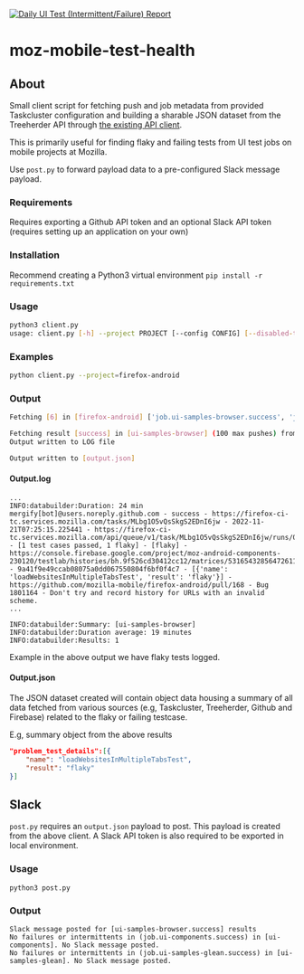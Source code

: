 [![Daily UI Test (Intermittent/Failure) Report](https://github.com/AaronMT/moz-mobile-test-health/actions/workflows/daily.yml/badge.svg)](https://github.com/AaronMT/moz-mobile-test-health/actions/workflows/daily.yml)

# moz-mobile-test-health
## About

Small client script for fetching push and job metadata from provided Taskcluster configuration and building a sharable JSON dataset from the Treeherder API through [the existing API client](https://pypi.org/project/treeherder-client/).

This is primarily useful for finding flaky and failing tests from UI test jobs on mobile projects at Mozilla.

Use `post.py` to forward payload data to a pre-configured Slack message payload.

### Requirements

Requires exporting a Github API token and an optional Slack API token (requires setting up an application on your own)

### Installation
Recommend creating a Python3 virtual environment
`pip install -r requirements.txt`

### Usage
```sh
python3 client.py 
usage: client.py [-h] --project PROJECT [--config CONFIG] [--disabled-tests]
```
### Examples

```sh
python client.py --project=firefox-android
```

### Output

```sh
Fetching [6] in [firefox-android] ['job.ui-samples-browser.success', 'job.ui-samples-browser.testfailed', 'job.ui-components.success', 'job.ui-components.testfailed', 'job.ui-samples-glean.success', 'job.ui-samples-glean.testfailed']

Fetching result [success] in [ui-samples-browser] (100 max pushes) from the past [1] day(s) ...
Output written to LOG file

Output written to [output.json]
```
#### Output.log
```Log
...
INFO:databuilder:Duration: 24 min mergify[bot]@users.noreply.github.com - success - https://firefox-ci-tc.services.mozilla.com/tasks/MLbg1O5vQsSkgS2EDnI6jw - 2022-11-21T07:25:15.225441 - https://firefox-ci-tc.services.mozilla.com/api/queue/v1/task/MLbg1O5vQsSkgS2EDnI6jw/runs/0/artifacts/public/logs/live_backing.log - [1 test cases passed, 1 flaky] - [flaky] - https://console.firebase.google.com/project/moz-android-components-230120/testlab/histories/bh.9f526cd30412cc12/matrices/5316543285647261116 - 9a41f9e49ccab08075a0dd067550804f6bf0f4c7 - [{'name': 'loadWebsitesInMultipleTabsTest', 'result': 'flaky'}] - https://github.com/mozilla-mobile/firefox-android/pull/168 - Bug 1801164 - Don't try and record history for URLs with an invalid scheme.
...

INFO:databuilder:Summary: [ui-samples-browser]
INFO:databuilder:Duration average: 19 minutes
INFO:databuilder:Results: 1
```
Example in the above output we have flaky tests logged.

#### Output.json

The JSON dataset created will contain object data housing a summary of all data fetched from various sources (e.g, Taskcluster, Treeherder, Github and Firebase) related to the flaky or failing testcase.

E.g, summary object from the above results

```JSON
"problem_test_details":[{ 
    "name": "loadWebsitesInMultipleTabsTest",
    "result": "flaky"
}]
```

## Slack

`post.py` requires an `output.json` payload to post. This payload is created from the above client. A Slack API token is also required to be exported in local environment.

### Usage

    python3 post.py

### Output
```
Slack message posted for [ui-samples-browser.success] results
No failures or intermittents in (job.ui-components.success) in [ui-components]. No Slack message posted.
No failures or intermittents in (job.ui-samples-glean.success) in [ui-samples-glean]. No Slack message posted.
```
